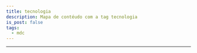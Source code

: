 ```yaml
---
title: tecnologia
description: Mapa de contéudo com a tag tecnologia
is_post: false
tags:
  - mdc
---
```


-----